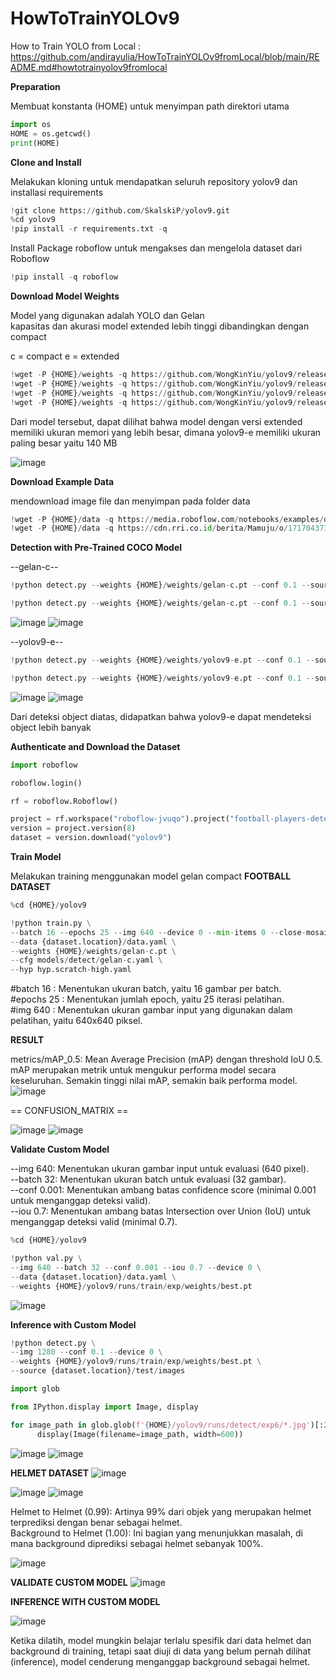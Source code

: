 # HowToTrainYOLOv9

How to Train YOLO from Local : https://github.com/andirayulia/HowToTrainYOLOv9fromLocal/blob/main/README.md#howtotrainyolov9fromlocal

**Preparation**

Membuat konstanta (HOME) untuk menyimpan path direktori utama
```python
import os
HOME = os.getcwd()
print(HOME)
```

**Clone and Install**

Melakukan kloning untuk mendapatkan seluruh repository yolov9 dan installasi requirements 
```python
!git clone https://github.com/SkalskiP/yolov9.git
%cd yolov9
!pip install -r requirements.txt -q
```

Install Package roboflow untuk mengakses dan mengelola dataset dari Roboflow
```python
!pip install -q roboflow
```

**Download Model Weights**

Model yang digunakan adalah YOLO dan Gelan<br>
kapasitas dan akurasi model extended lebih tinggi dibandingkan dengan compact

c = compact
e = extended
```python
!wget -P {HOME}/weights -q https://github.com/WongKinYiu/yolov9/releases/download/v0.1/yolov9-c.pt
!wget -P {HOME}/weights -q https://github.com/WongKinYiu/yolov9/releases/download/v0.1/yolov9-e.pt
!wget -P {HOME}/weights -q https://github.com/WongKinYiu/yolov9/releases/download/v0.1/gelan-c.pt
!wget -P {HOME}/weights -q https://github.com/WongKinYiu/yolov9/releases/download/v0.1/gelan-e.pt
```

Dari model tersebut, dapat dilihat bahwa model dengan versi extended memiliki ukuran memori yang lebih besar, dimana yolov9-e memiliki ukuran paling besar yaitu 140 MB

![image](https://github.com/user-attachments/assets/41e3334e-d529-4e36-a2a9-d3ecb3e6e51c)


**Download Example Data**

mendownload image file dan menyimpan pada folder data
```python
!wget -P {HOME}/data -q https://media.roboflow.com/notebooks/examples/dog.jpeg
!wget -P {HOME}/data -q https://cdn.rri.co.id/berita/Mamuju/o/1717043731797-_5d8e74a4-e657-46b6-8fa2-ec25653c4894/kstgu2qd72q6oiv.jpeg
```
**Detection with Pre-Trained COCO Model**

--gelan-c--
```python
!python detect.py --weights {HOME}/weights/gelan-c.pt --conf 0.1 --source {HOME}/data/dog.jpeg --device 0
```
```python
!python detect.py --weights {HOME}/weights/gelan-c.pt --conf 0.1 --source {HOME}/data/mendaki.jpeg --device cpu
```
![image](https://github.com/user-attachments/assets/99ded46f-253f-4101-b73d-bdfb6bc39eec)
![image](https://github.com/user-attachments/assets/6462fa3f-4a41-4a43-a69d-6bb027b47380)

--yolov9-e--
```python
!python detect.py --weights {HOME}/weights/yolov9-e.pt --conf 0.1 --source {HOME}/data/dog.jpeg --device 0
```
```python
!python detect.py --weights {HOME}/weights/yolov9-e.pt --conf 0.1 --source {HOME}/data/mendaki.jpeg --device cpu
```
![image](https://github.com/user-attachments/assets/8952a07d-b79b-4727-95e0-f522c2f57e29)
![image](https://github.com/user-attachments/assets/d06c76c9-5409-4fdf-8b00-10d584b0f9db)

Dari deteksi object diatas, didapatkan bahwa yolov9-e dapat mendeteksi object lebih banyak 

**Authenticate and Download the Dataset**

```python
import roboflow

roboflow.login()

rf = roboflow.Roboflow()

project = rf.workspace("roboflow-jvuqo").project("football-players-detection-3zvbc")
version = project.version(8)
dataset = version.download("yolov9")
```

**Train Model**

Melakukan training menggunakan model gelan compact
**FOOTBALL DATASET**
```python
%cd {HOME}/yolov9

!python train.py \
--batch 16 --epochs 25 --img 640 --device 0 --min-items 0 --close-mosaic 15 \
--data {dataset.location}/data.yaml \
--weights {HOME}/weights/gelan-c.pt \
--cfg models/detect/gelan-c.yaml \
--hyp hyp.scratch-high.yaml
```

#batch 16  : Menentukan ukuran batch, yaitu 16 gambar per batch. <br>
#epochs 25 : Menentukan jumlah epoch, yaitu 25 iterasi pelatihan. <br>
#img 640   : Menentukan ukuran gambar input yang digunakan dalam pelatihan, yaitu 640x640 piksel.

**RESULT**

metrics/mAP_0.5: Mean Average Precision (mAP) dengan threshold IoU 0.5. mAP merupakan metrik untuk mengukur performa model secara keseluruhan. Semakin tinggi nilai mAP, semakin baik performa model.
![image](https://github.com/user-attachments/assets/532be413-7fc3-443f-a80f-1f1e5a94ea23)

== CONFUSION_MATRIX ==

![image](https://github.com/user-attachments/assets/91f12034-c024-46bd-bd13-f56c1bbed9f1)
![image](https://github.com/user-attachments/assets/10732815-86ec-4977-9a5f-e246fc08fc0a)

**Validate Custom Model**

--img 640: Menentukan ukuran gambar input untuk evaluasi (640 pixel). <br>
--batch 32: Menentukan ukuran batch untuk evaluasi (32 gambar). <br>
--conf 0.001: Menentukan ambang batas confidence score (minimal 0.001 untuk menganggap deteksi valid). <br>
--iou 0.7: Menentukan ambang batas Intersection over Union (IoU) untuk menganggap deteksi valid (minimal 0.7).<br>

```python
%cd {HOME}/yolov9

!python val.py \
--img 640 --batch 32 --conf 0.001 --iou 0.7 --device 0 \
--data {dataset.location}/data.yaml \
--weights {HOME}/yolov9/runs/train/exp/weights/best.pt
```
![image](https://github.com/user-attachments/assets/bec1d244-dd00-4491-8b3d-6e58c560db39)

**Inference with Custom Model**
```python
!python detect.py \
--img 1280 --conf 0.1 --device 0 \
--weights {HOME}/yolov9/runs/train/exp/weights/best.pt \
--source {dataset.location}/test/images
```
```python
import glob

from IPython.display import Image, display

for image_path in glob.glob(f'{HOME}/yolov9/runs/detect/exp6/*.jpg')[:2]:
      display(Image(filename=image_path, width=600))
```
![image](https://github.com/user-attachments/assets/37a090a8-84f9-4bba-99fd-cb032a705422)
![image](https://github.com/user-attachments/assets/4f59cbb1-8e54-452e-bcd4-398a2fb099e8)


**HELMET DATASET**
![image](https://github.com/user-attachments/assets/821ee2b2-4694-46de-8dbc-e13f7f9822c9)


![image](https://github.com/user-attachments/assets/0faf5da3-26b7-4d74-abb5-c55bc01db3ca)
![image](https://github.com/user-attachments/assets/251a0edc-891e-4ac1-866f-8d2682daf42f)

Helmet to Helmet (0.99): Artinya 99% dari objek yang merupakan helmet terprediksi dengan benar sebagai helmet.<br>
Background to Helmet (1.00): Ini bagian yang menunjukkan masalah, di mana background diprediksi sebagai helmet sebanyak 100%.

![image](https://github.com/user-attachments/assets/860a8179-e793-42d5-9f8e-71b1a0b45a33)

**VALIDATE CUSTOM MODEL**
![image](https://github.com/user-attachments/assets/c576d204-78fd-4ef6-b6ff-be7cc76f2191)

**INFERENCE WITH CUSTOM MODEL**

![image](https://github.com/user-attachments/assets/8b658e29-88c4-4df2-b125-70df38de4e27)

Ketika dilatih, model mungkin belajar terlalu spesifik dari data helmet dan background di training, tetapi saat diuji di data yang belum pernah dilihat (inference), model cenderung menganggap background sebagai helmet.




